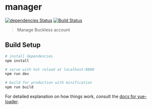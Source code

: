 # manager

[![dependencies Status](https://david-dm.org/buckless-team/manager/status.png)](https://david-dm.org/buckless-team/manager)
[![Build Status](https://travis-ci.org/buckless-team/manager.svg?branch=master)](https://travis-ci.org/buckless-team/manager)

> Manage Buckless account 

## Build Setup

``` bash
# install dependencies
npm install

# serve with hot reload at localhost:8080
npm run dev

# build for production with minification
npm run build
```

For detailed explanation on how things work, consult the [docs for vue-loader](http://vuejs.github.io/vue-loader).
